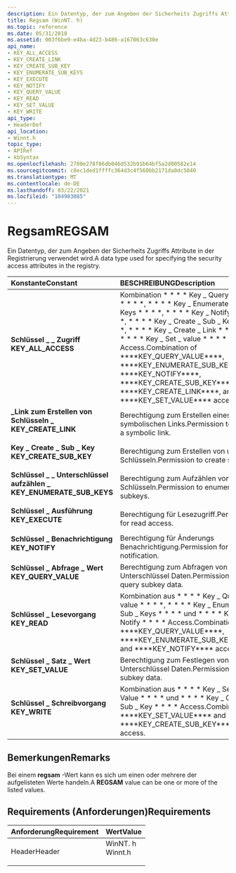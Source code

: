 ```yaml
---
description: Ein Datentyp, der zum Angeben der Sicherheits Zugriffs Attribute in der Registrierung verwendet wird.
title: Regsam (WinNT. h)
ms.topic: reference
ms.date: 05/31/2018
ms.assetid: 003f6be9-e4ba-4d23-b486-a167063c630e
api_name:
- KEY_ALL_ACCESS
- KEY_CREATE_LINK
- KEY_CREATE_SUB_KEY
- KEY_ENUMERATE_SUB_KEYS
- KEY_EXECUTE
- KEY_NOTIFY
- KEY_QUERY_VALUE
- KEY_READ
- KEY_SET_VALUE
- KEY_WRITE
api_type:
- HeaderDef
api_location:
- Winnt.h
topic_type:
- APIRef
- kbSyntax
ms.openlocfilehash: 2700e278f86db046d532b91b64bf5a2d00582e14
ms.sourcegitcommit: c8ec1ded1ffffc364d3c4f560bb2171da0dc5040
ms.translationtype: MT
ms.contentlocale: de-DE
ms.lasthandoff: 03/22/2021
ms.locfileid: "104983085"
---
```

# <a name="regsam"></a><span data-ttu-id="a799a-103">Regsam</span><span class="sxs-lookup"><span data-stu-id="a799a-103">REGSAM</span></span>

<span data-ttu-id="a799a-104">Ein Datentyp, der zum Angeben der Sicherheits Zugriffs Attribute in der Registrierung verwendet wird.</span><span class="sxs-lookup"><span data-stu-id="a799a-104">A data type used for specifying the security access attributes in the registry.</span></span>



| <span data-ttu-id="a799a-105">Konstante</span><span class="sxs-lookup"><span data-stu-id="a799a-105">Constant</span></span>                                                                                                                                                                                   | <span data-ttu-id="a799a-106">BESCHREIBUNG</span><span class="sxs-lookup"><span data-stu-id="a799a-106">Description</span></span>                                                                                                                                                                                                |
|:-------------------------------------------------------------------------------------------------------------------------------------------------------------------------------------------|:-----------------------------------------------------------------------------------------------------------------------------------------------------------------------------------------------------------|
| <span id="KEY_ALL_ACCESS"></span><span id="key_all_access"></span><dl> <span data-ttu-id="a799a-107"><dt>**Schlüssel \_ \_ Zugriff**</dt></span><span class="sxs-lookup"><span data-stu-id="a799a-107"><dt>**KEY\_ALL\_ACCESS**</dt></span></span> </dl>                          | <span data-ttu-id="a799a-108">Kombination \* \* \* \* Key \_ Query \_ value \* \* \* \*, \* \* \* \* Key \_ Enumerate \_ Sub \_ Keys \* \* \* \*, \* \* \* \* Key \_ Notify \* \* \* \*, \* \* \* \* Key \_ Create \_ Sub \_ Key \* \* \* \*, \* \* \* \* Key \_ Create \_ Link \* \* \* \* und \* \* \* \* Key \_ Set \_ value \* \* \* \* Access.</span><span class="sxs-lookup"><span data-stu-id="a799a-108">Combination of \*\*\*\*KEY\_QUERY\_VALUE\*\*\*\*, \*\*\*\*KEY\_ENUMERATE\_SUB\_KEYS\*\*\*\*, \*\*\*\*KEY\_NOTIFY\*\*\*\*, \*\*\*\*KEY\_CREATE\_SUB\_KEY\*\*\*\*, \*\*\*\*KEY\_CREATE\_LINK\*\*\*\*, and \*\*\*\*KEY\_SET\_VALUE\*\*\*\* access.</span></span><br/> |
| <span id="KEY_CREATE_LINK"></span><span id="key_create_link"></span><dl> <span data-ttu-id="a799a-109"><dt>**\_Link zum Erstellen von Schlüsseln \_**</dt></span><span class="sxs-lookup"><span data-stu-id="a799a-109"><dt>**KEY\_CREATE\_LINK**</dt></span></span> </dl>                       | <span data-ttu-id="a799a-110">Berechtigung zum Erstellen eines symbolischen Links.</span><span class="sxs-lookup"><span data-stu-id="a799a-110">Permission to create a symbolic link.</span></span><br/>                                                                                                                                                           |
| <span id="KEY_CREATE_SUB_KEY"></span><span id="key_create_sub_key"></span><dl> <span data-ttu-id="a799a-111"><dt>**Key \_ Create \_ Sub \_ Key**</dt></span><span class="sxs-lookup"><span data-stu-id="a799a-111"><dt>**KEY\_CREATE\_SUB\_KEY**</dt></span></span> </dl>             | <span data-ttu-id="a799a-112">Berechtigung zum Erstellen von unter Schlüsseln.</span><span class="sxs-lookup"><span data-stu-id="a799a-112">Permission to create subkeys.</span></span><br/>                                                                                                                                                                   |
| <span id="KEY_ENUMERATE_SUB_KEYS"></span><span id="key_enumerate_sub_keys"></span><dl> <span data-ttu-id="a799a-113"><dt>**Schlüssel \_ \_ Unterschlüssel aufzählen \_**</dt></span><span class="sxs-lookup"><span data-stu-id="a799a-113"><dt>**KEY\_ENUMERATE\_SUB\_KEYS**</dt></span></span> </dl> | <span data-ttu-id="a799a-114">Berechtigung zum Aufzählen von unter Schlüsseln.</span><span class="sxs-lookup"><span data-stu-id="a799a-114">Permission to enumerate subkeys.</span></span><br/>                                                                                                                                                                |
| <span id="KEY_EXECUTE"></span><span id="key_execute"></span><dl> <span data-ttu-id="a799a-115"><dt>**Schlüssel \_ Ausführung**</dt></span><span class="sxs-lookup"><span data-stu-id="a799a-115"><dt>**KEY\_EXECUTE**</dt></span></span> </dl>                                    | <span data-ttu-id="a799a-116">Berechtigung für Lesezugriff.</span><span class="sxs-lookup"><span data-stu-id="a799a-116">Permission for read access.</span></span><br/>                                                                                                                                                                     |
| <span id="KEY_NOTIFY"></span><span id="key_notify"></span><dl> <span data-ttu-id="a799a-117"><dt>**Schlüssel \_ Benachrichtigung**</dt></span><span class="sxs-lookup"><span data-stu-id="a799a-117"><dt>**KEY\_NOTIFY**</dt></span></span> </dl>                                       | <span data-ttu-id="a799a-118">Berechtigung für Änderungs Benachrichtigung.</span><span class="sxs-lookup"><span data-stu-id="a799a-118">Permission for change notification.</span></span><br/>                                                                                                                                                             |
| <span id="KEY_QUERY_VALUE"></span><span id="key_query_value"></span><dl> <span data-ttu-id="a799a-119"><dt>**Schlüssel \_ Abfrage \_ Wert**</dt></span><span class="sxs-lookup"><span data-stu-id="a799a-119"><dt>**KEY\_QUERY\_VALUE**</dt></span></span> </dl>                       | <span data-ttu-id="a799a-120">Berechtigung zum Abfragen von Unterschlüssel Daten.</span><span class="sxs-lookup"><span data-stu-id="a799a-120">Permission to query subkey data.</span></span><br/>                                                                                                                                                                |
| <span id="KEY_READ"></span><span id="key_read"></span><dl> <span data-ttu-id="a799a-121"><dt>**Schlüssel \_ Lesevorgang**</dt></span><span class="sxs-lookup"><span data-stu-id="a799a-121"><dt>**KEY\_READ**</dt></span></span> </dl>                                             | <span data-ttu-id="a799a-122">Kombination aus \* \* \* \* Key \_ Query \_ value \* \* \* \*, \* \* \* \* Key \_ Enumerate \_ Sub \_ Keys \* \* \* \* und \* \* \* \* Key \_ Notify \* \* \* \* Access.</span><span class="sxs-lookup"><span data-stu-id="a799a-122">Combination of \*\*\*\*KEY\_QUERY\_VALUE\*\*\*\*, \*\*\*\*KEY\_ENUMERATE\_SUB\_KEYS\*\*\*\*, and \*\*\*\*KEY\_NOTIFY\*\*\*\* access.</span></span><br/>                                                                                    |
| <span id="KEY_SET_VALUE"></span><span id="key_set_value"></span><dl> <span data-ttu-id="a799a-123"><dt>**Schlüssel \_ Satz \_ Wert**</dt></span><span class="sxs-lookup"><span data-stu-id="a799a-123"><dt>**KEY\_SET\_VALUE**</dt></span></span> </dl>                             | <span data-ttu-id="a799a-124">Berechtigung zum Festlegen von Unterschlüssel Daten.</span><span class="sxs-lookup"><span data-stu-id="a799a-124">Permission to set subkey data.</span></span><br/>                                                                                                                                                                  |
| <span id="KEY_WRITE"></span><span id="key_write"></span><dl> <span data-ttu-id="a799a-125"><dt>**Schlüssel \_ Schreibvorgang**</dt></span><span class="sxs-lookup"><span data-stu-id="a799a-125"><dt>**KEY\_WRITE**</dt></span></span> </dl>                                          | <span data-ttu-id="a799a-126">Kombination aus \* \* \* \* Key \_ Set \_ Value \* \* \* \* und \* \* \* \* Key \_ Create \_ Sub \_ Key \* \* \* \* Access.</span><span class="sxs-lookup"><span data-stu-id="a799a-126">Combination of \*\*\*\*KEY\_SET\_VALUE\*\*\*\* and \*\*\*\*KEY\_CREATE\_SUB\_KEY\*\*\*\* access.</span></span><br/>                                                                                                                |



## <a name="remarks"></a><span data-ttu-id="a799a-127">Bemerkungen</span><span class="sxs-lookup"><span data-stu-id="a799a-127">Remarks</span></span>

<span data-ttu-id="a799a-128">Bei einem **regsam** -Wert kann es sich um einen oder mehrere der aufgelisteten Werte handeln.</span><span class="sxs-lookup"><span data-stu-id="a799a-128">A **REGSAM** value can be one or more of the listed values.</span></span>

## <a name="requirements"></a><span data-ttu-id="a799a-129">Requirements (Anforderungen)</span><span class="sxs-lookup"><span data-stu-id="a799a-129">Requirements</span></span>



| <span data-ttu-id="a799a-130">Anforderung</span><span class="sxs-lookup"><span data-stu-id="a799a-130">Requirement</span></span> | <span data-ttu-id="a799a-131">Wert</span><span class="sxs-lookup"><span data-stu-id="a799a-131">Value</span></span> |
|-------------------|------------------------------------------------------------------------------------|
| <span data-ttu-id="a799a-132">Header</span><span class="sxs-lookup"><span data-stu-id="a799a-132">Header</span></span><br/> | <dl> <span data-ttu-id="a799a-133"><dt>WinNT. h</dt></span><span class="sxs-lookup"><span data-stu-id="a799a-133"><dt>Winnt.h</dt></span></span> </dl> |



 

 




